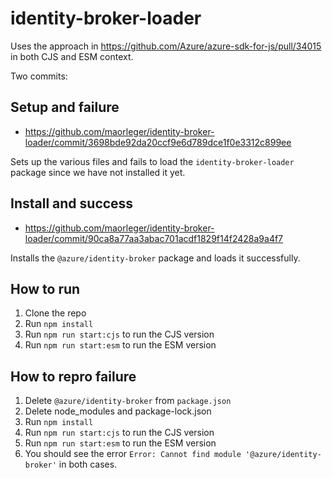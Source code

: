 # identity-broker-loader

Uses the approach in https://github.com/Azure/azure-sdk-for-js/pull/34015 in both CJS and ESM context.

Two commits:

## Setup and failure

- https://github.com/maorleger/identity-broker-loader/commit/3698bde92da20ccf9e6d789dce1f0e3312c899ee

Sets up the various files and fails to load the `identity-broker-loader` package since we have not installed it yet.

## Install and success

- https://github.com/maorleger/identity-broker-loader/commit/90ca8a77aa3abac701acdf1829f14f2428a9a4f7

Installs the `@azure/identity-broker` package and loads it successfully.

## How to run

1. Clone the repo
2. Run `npm install`
3. Run `npm run start:cjs` to run the CJS version
4. Run `npm run start:esm` to run the ESM version

## How to repro failure

1. Delete `@azure/identity-broker` from `package.json`
2. Delete node_modules and package-lock.json
3. Run `npm install`
4. Run `npm run start:cjs` to run the CJS version
5. Run `npm run start:esm` to run the ESM version
6. You should see the error `Error: Cannot find module '@azure/identity-broker'` in both cases.
